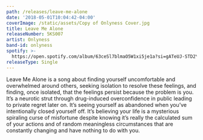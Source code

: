 ```yaml
---
path: /releases/leave-me-alone
date: '2018-05-01T10:04:42-04:00'
coverImage: /static/assets/Copy of Onlyness Cover.jpg
title: Leave Me Alone
releaseNumber: 5KS007
artist: Onlyness
band-id: onlyness
spotify: >-
  https://open.spotify.com/album/63ceSl7blmaO5W1xi5je1a?si=gATeUJ-STD2YCi4WKFb09A
releaseType: Single
---
```

Leave Me Alone is a song about finding yourself uncomfortable and overwhelmed around others, seeking isolation to resolve these feelings, and finding, once isolated, that the feelings persist because the problem is you. It’s a neurotic strut through drug-induced overconfidence in public leading to private regret later on. It’s seeing yourself as abandoned when you’ve intentionally closed yourself off. It’s believing your life is a mysterious spiraling curse of misfortune despite knowing it’s really the calculated sum of your actions and of random meaningless circumstances that are constantly changing and have nothing to do with you.
